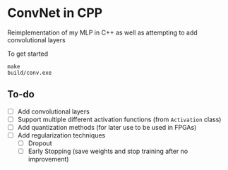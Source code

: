 # ConvNet in CPP

Reimplementation of my MLP in C++ as well as attempting to add convolutional layers

To get started

```
make
build/conv.exe
```

## To-do

- [ ] Add convolutional layers
- [ ] Support multiple different activation functions (from `Activation` class)
- [ ] Add quantization methods (for later use to be used in FPGAs)
- [ ] Add regularization techniques
    - [ ] Dropout
    - [ ] Early Stopping (save weights and stop training after no improvement)